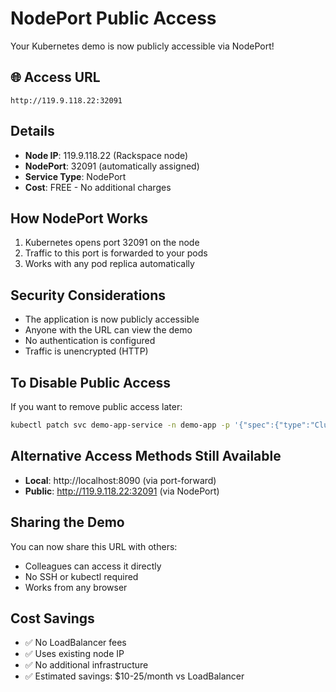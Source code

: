 # NodePort Public Access

Your Kubernetes demo is now publicly accessible via NodePort!

## 🌐 Access URL
```
http://119.9.118.22:32091
```

## Details
- **Node IP**: 119.9.118.22 (Rackspace node)
- **NodePort**: 32091 (automatically assigned)
- **Service Type**: NodePort
- **Cost**: FREE - No additional charges

## How NodePort Works
1. Kubernetes opens port 32091 on the node
2. Traffic to this port is forwarded to your pods
3. Works with any pod replica automatically

## Security Considerations
- The application is now publicly accessible
- Anyone with the URL can view the demo
- No authentication is configured
- Traffic is unencrypted (HTTP)

## To Disable Public Access
If you want to remove public access later:
```bash
kubectl patch svc demo-app-service -n demo-app -p '{"spec":{"type":"ClusterIP"}}'
```

## Alternative Access Methods Still Available
- **Local**: http://localhost:8090 (via port-forward)
- **Public**: http://119.9.118.22:32091 (via NodePort)

## Sharing the Demo
You can now share this URL with others:
- Colleagues can access it directly
- No SSH or kubectl required
- Works from any browser

## Cost Savings
- ✅ No LoadBalancer fees
- ✅ Uses existing node IP
- ✅ No additional infrastructure
- ✅ Estimated savings: $10-25/month vs LoadBalancer